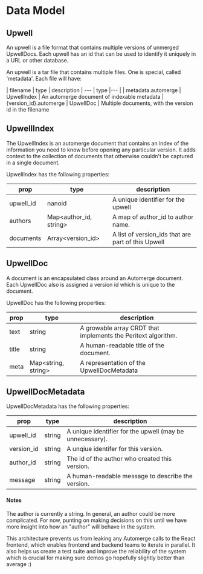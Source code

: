 # Data Model

## Upwell 

An upwell is a file format that contains multiple versions of unmerged UpwellDocs. Each upwell has an id that can be used to identify it uniquely in a URL or other database. 

An upwell is a tar file that contains multiple files. One is special, called 'metadata'. Each file will have:

| filename | type | description
| --- | type |--- | 
| metadata.automerge | UpwellIndex | An automerge document of indexable metadata 
|{version_id}.automerge | UpwellDoc | Multiple documents, with the version id in the filename

## UpwellIndex

The UpwellIndex is an automerge document that contains an index of the information you need to know before opening any particular version. It adds context to the collection of documents that otherwise couldn't be captured in a single document. 

UpwellIndex has the following properties:

| prop | type | description
| --- | --- | --- | 
| upwell_id | nanoid  | A unique identifier for the upwell
| authors | Map<author_id, string> | A map of author_id to author name. 
| documents | Array<version_id> | A list of version_ids that are part of this Upwell

## UpwellDoc

A document is an encapsulated class around an Automerge document. Each UpwellDoc also is assigned a version id which is unique to the document.

UpwellDoc has the following properties:

| prop | type | description
| --- | --- | --- | 
| text | string | A growable array CRDT that implements the Peritext algorithm.
| title | string | A human-readable title of the document.
| meta | Map<string, string> | A representation of the UpwellDocMetadata

## UpwellDocMetadata

UpwellDocMetadata has the following properties:

| prop | type | description
| --- | --- | --- | 
| upwell_id | string | A unique identifier for the upwell (may be unnecessary).
| version_id | string| A unqiue identifer for this version.
| author_id | string | The id of the author who created this version. 
| message | string | A human-readable message to describe the version.

#### Notes

The author is currently a string. In general, an author could be more complicated. For now, punting on making decisions on this until we have more insight into how an "author" will behave in the system.

This architecture prevents us from leaking any Automerge calls to the React frontend, which enables frontend and backend teams to iterate in parallel. It also helps us create a test suite and improve the reliability of the system which is crucial for making sure demos go hopefully slightly better than average :)

